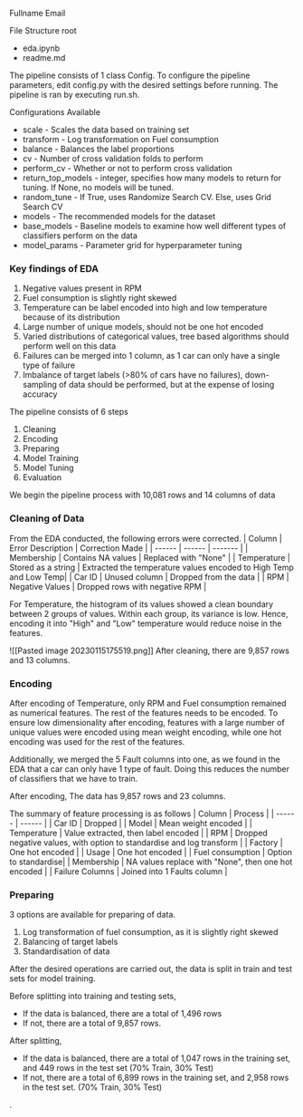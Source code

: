 Fullname
Email

File Structure
root
 - eda.ipynb
 - readme.md

The pipeline consists of 1 class Config. To configure the pipeline parameters, edit config.py with the desired settings before running. The pipeline is ran by executing run.sh.

Configurations Available

- scale - Scales the data based on training set
- transform - Log transformation on Fuel consumption
- balance - Balances the label proportions
- cv - Number of cross validation folds to perform
- perform_cv - Whether or not to perform cross validation
- return_top_models - integer, specifies how many models to return for tuning. If None, no models will be tuned.
- random_tune - If True, uses Randomize Search CV. Else, uses Grid Search CV
- models - The recommended models for the dataset
- base_models - Baseline models to examine how well different types of classifiers perform on the data
- model_params - Parameter grid for hyperparameter tuning

### Key findings of EDA

1. Negative values present in RPM
2. Fuel consumption is slightly right skewed
3. Temperature can be label encoded into high and low temperature because of its distribution
4. Large number of unique models, should not be one hot encoded
5. Varied distributions of categorical values, tree based algorithms should perform well on this data
6. Failures can be merged into 1 column, as 1 car can only have a single type of failure
7. Imbalance of target labels (>80% of cars have no failures), down-sampling of data should be performed, but at the expense of losing accuracy

The pipeline consists of 6 steps

1. Cleaning
2. Encoding
3. Preparing
4. Model Training
5. Model Tuning
6. Evaluation

We begin the pipeline process with 10,081 rows and 14 columns of data

### Cleaning of Data

From the EDA conducted, the following errors were corrected.
| Column | Error Description | Correction Made |
| ------ | ------ | ------- |
| Membership | Contains NA values | Replaced with "None" |
| Temperature | Stored as a string | Extracted the temperature values encoded to High Temp and Low Temp|
| Car ID | Unused column | Dropped from the data |
| RPM | Negative Values | Dropped rows with negative RPM |

For Temperature, the histogram of its values showed a clean boundary between 2 groups of values. Within each group, its variance is low. Hence, encoding it into "High" and "Low" temperature would reduce noise in the features.

![[Pasted image 20230115175519.png]]
After cleaning, there are 9,857 rows and 13 columns.

### Encoding

After encoding of Temperature, only RPM and Fuel consumption remained as numerical features. The rest of the features needs to be encoded. To ensure low dimensionality after encoding, features with a large number of unique values were encoded using mean weight encoding, while one hot encoding was used for the rest of the features.

Additionally, we merged the 5 Fault columns into one, as we found in the EDA that a car can only have 1 type of fault. Doing this reduces the number of classifiers that we have to train.

After encoding, The data has 9,857 rows and 23 columns.

The summary of feature processing is as follows
| Column | Process |
| ------ | ------ |
| Car ID | Dropped |
| Model | Mean weight encoded |
| Temperature | Value extracted, then label encoded |
| RPM | Dropped negative values, with option to standardise and log transform |
| Factory | One hot encoded |
| Usage | One hot encoded |
| Fuel consumption | Option to standardise|
| Membership | NA values replace with "None", then one hot encoded |
| Failure Columns | Joined into 1 Faults column |

### Preparing

3 options are available for preparing of data.

1. Log transformation of fuel consumption, as it is slightly right skewed
2. Balancing of target labels
3. Standardisation of data

After the desired operations are carried out, the data is split in train and test sets for model training.

Before splitting into training and testing sets,

- If the data is balanced, there are a total of 1,496 rows
- If not, there are a total of 9,857 rows.

After splitting,

- If the data is balanced, there are a total of 1,047 rows in the training set, and 449 rows in the test set (70% Train, 30% Test)
- If not, there are a total of 6,899 rows in the training set, and 2,958 rows in the test set. (70% Train, 30% Test)

.
